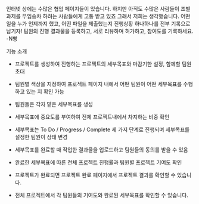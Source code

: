 인터넷 상에는 수많은 협업 페이지들이 있습니다.
하지만 아직도 수많은 사람들이 조별과제를 무임승차 하려는 사람들에게 고통 받고 있죠
그래서 저희는 생각했습니다.
어떤 일을 누가 언제까지 했고, 어떤 파일을 제출했는지 진행상황 하나하나를 전부 기록으로 남기자!
팀원의 진행 결과물을 등록하고, 서로 리뷰하며 허가하고, 참여도를 기록하세요. -N빵

기능 소개

- 프로젝트를 생성하여 진행하는 프로젝트의 세부목표와 마감기한 설정, 함께할 팀원 초대

- 팀원별 색상을 지정하여 프로젝트 페이지 내에서 어떤 팀원이 어떤 세부목표를 수행하고 있는 지 확인 가능

- 팀원들은 각자 맡은 세부목표를 생성

- 세부목표에 중요도를 부여하여 전체 프로젝트내에서 차지하는 비중 확인

- 세부목표는 To Do / Progress / Complete 세 가지 단계로 진행되며 세부목표를 설정한 팀원이 상태 변경

- 세부목표를 완료할 때 작업한 결과물을 업로드하고 팀원들의 동의를 받을 수 있음

- 완료한 세부목표에 따른 전체 프로젝트 진행률과 팀원별 프로젝트 기여도 확인

- 프로젝트가 완료되면 프로젝트 완료 페이지에서 프로젝트 결과를 확인할 수 있습니다.

- 전체 프로젝트에서 각 팀원들의 기여도와 완료된 세부목표를 확인할 수 있습니다.
